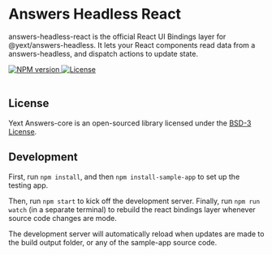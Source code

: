 # Answers Headless React

answers-headless-react is the official React UI Bindings layer for @yext/answers-headless.
It lets your React components read data from a answers-headless, and dispatch actions to update state.

<div>
  <a href="https://npmjs.org/package/@yext/answers-headless-react">
    <img src="https://img.shields.io/npm/v/@yext/answers-headless-react" alt="NPM version"/>
  </a>
  <a href="./LICENSE">
    <img src="https://img.shields.io/badge/License-BSD%203--Clause-blue.svg" alt="License"/>
  </a>
</div>
<br>

## License

Yext Answers-core is an open-sourced library licensed under the [BSD-3 License](./LICENSE).

## Development

First, run `npm install`, and then `npm install-sample-app` to set up the testing app.

Then, run `npm start` to kick off the development server.
Finally, run `npm run watch` (in a separate terminal) to rebuild the react bindings layer whenever source code changes are mode.

The development server will automatically reload when updates are made to the build output folder, or any of the sample-app source code.
